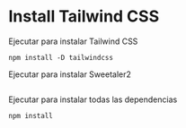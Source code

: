 # Install Tailwind CSS

Ejecutar para instalar Tailwind CSS

``` 
npm install -D tailwindcss
```

Ejecutar para instalar Sweetaler2

```

```
Ejecutar para instalar todas las dependencias 
```
npm install